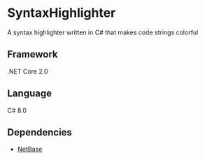 # SyntaxHighlighter
A syntax highlighter written in C# that makes code strings colorful

## Framework
.NET Core 2.0

## Language
C# 8.0

## Dependencies
- [NetBase](https://github.com/NoahStolk/NetBase)
